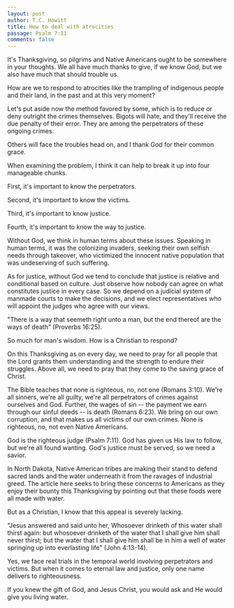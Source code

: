 ```yaml
---
layout: post
author: T.C. Howitt
title: How to deal with atrocities
passage: Psalm 7:11
comments: false
---
```


It's Thanksgiving, so pilgrims and Native Americans ought to be somewhere in your thoughts. We all have much thanks to give, if we know God, but we also have much that should trouble us.

How are we to respond to atrocities like the trampling of indigenous people and their land, in the past and at this very moment?

Let's put aside now the method favored by some, which is to reduce or deny outright the crimes themselves. Bigots will hate, and they'll receive the due penalty of their error. They are among the perpetrators of these ongoing crimes.

Others will face the troubles head on, and I thank God for their common grace.

When examining the problem, I think it can help to break it up into four manageable chunks.

First, it's important to know the perpetrators.

Second, it's important to know the victims.

Third, it's important to know justice.

Fourth, it's important to know the way to justice.

Without God, we think in human terms about these issues. Speaking in human terms, it was the colonizing invaders, seeking their own selfish needs through takeover, who victimized the innocent native population that was undeserving of such suffering.

As for justice, without God we tend to conclude that justice is relative and conditional based on culture. Just observe how nobody can agree on what constitutes justice in every case. So we depend on a judicial system of manmade courts to make the decisions, and we elect representatives who will appoint the judges who agree with our views.

"There is a way that seemeth right unto a man, but the end thereof are the ways of death" (Proverbs 16:25).

So much for man's wisdom. How is a Christian to respond?

On this Thanksgiving as on every day, we need to pray for all people that the Lord grants them understanding and the strength to endure their struggles. Above all, we need to pray that they come to the saving grace of Christ.

The Bible teaches that none is righteous, no, not one (Romans 3:10). We're all sinners, we're all guilty, we're all perpetrators of crimes against ourselves and God. Further, the wages of sin -- the payment we earn through our sinful deeds -- is death (Romans 6:23). We bring on our own corruption, and that makes us all victims of our own crimes. None is righteous, no, not even Native Americans.

God is the righteous judge (Psalm 7:11). God has given us His law to follow, but we're all found wanting. God's justice must be served, so we need a savior.

In North Dakota, Native American tribes are making their stand to defend sacred lands and the water underneath it from the ravages of industrial greed. The article here seeks to bring these concerns to Americans as they enjoy their bounty this Thanksgiving by pointing out that these foods were all made with water.

But as a Christian, I know that this appeal is severely lacking.

"Jesus answered and said unto her, Whosoever drinketh of this water shall thirst again: but whosoever drinketh of the water that I shall give him shall never thirst; but the water that I shall give him shall be in him a well of water springing up into everlasting life" (John 4:13-14).

Yes, we face real trials in the temporal world involving perpetrators and victims. But when it comes to eternal law and justice, only one name delivers to righteousness.

If you knew the gift of God, and Jesus Christ, you would ask and He would give you living water.
